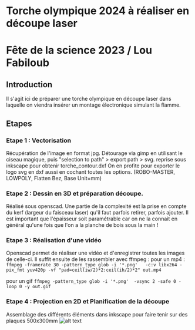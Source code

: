 # Torche olympique 2024 à réaliser en découpe laser
# Fête de la science 2023 / Lou Fabiloub

## Introduction
Il s'agit ici de préparer une torche olympique en découpe laser dans laquelle on viendra insérer un montage électronique simulant la flamme.

## Etapes

### Etape 1 : Vectorisation
Récupération de l'image en format jpg.
Détourage via gimp en utilisant le ciseau magique, puis "selection to path" > export path > svg.
reprise sous inkscape pour obtenir torche_contour.dxf
On en profite pour exporter le logo svg en dxf aussi en cochant toutes les options. (ROBO-MASTER, LOWPOLY, Flatten Bez, Base Unit=mm)

### Etape 2 : Dessin en 3D et préparation découpe.
Réalisé sous openscad.
Une partie de la complexité est la prise en compte du kerf (largeur du faisceau laser) qu'il faut parfois retirer, parfois ajouter.
Il est important que l'épaisseur soit paramétrable car on ne la connait en général qu'une fois que l'on a la planche de bois sous la main !

### Etape 3 : Réalisation d'une vidéo
Openscad permet de réaliser une vidéo et d'enregistrer toutes les images de celle-ci.
Il suffit ensuite de les rassembler avec ffmpeg :
pour un mp4 :
```ffmpeg -framerate 30 -pattern_type glob -i '*.png'   -c:v libx264 -pix_fmt yuv420p -vf "pad=ceil(iw/2)*2:ceil(ih/2)*2" out.mp4```

pour un gif
```ffmpeg -pattern_type glob -i '*.png'  -vsync 2 -safe 0 -loop 0 -y out.gif```


### Etape 4 : Projection en 2D et Planification de la découpe
Assemblage des différents éléments dans inkscape pour faire tenir sur des plaques 500x300mm
![alt text](https://github.com/chgarde/olympic_torch_lasercut/blob/main/step3/out/out.gif?raw=true)




